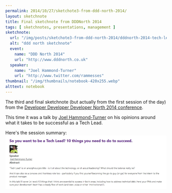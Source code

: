 ```yaml
---
permalink: 2014/10/27/sketchote3-from-ddd-north-2014/
layout: sketchnote
title: Final sketchnote from DDDNorth 2014
tags: [ sketchnotes, presentations, management ]
sketchnote:
  url: "/img/posts/sketchote3-from-ddd-north-2014/dddnorth-2014-tech-lead-talk-vanilla.webp"
  alt: "ddd north sketchnote"
  event:
    name: "DDD North 2014"
    url: "http://www.dddnorth.co.uk"
  speaker:
    name: "Joel Hammond-Turner"
    url: "http://www.twitter.com/rammesses"
thumbnail: "/img/thumbnails/notebook-420x255.webp"
alttext: notebook
---
```


The third and final sketchnote (but actually from the first session of the day)
from the <a href="http://www.dddnorth.co.uk/">Developer Developer Developer North 
2014 conference</a>. 

This time it was a talk by [Joel Hammond-Turner](http://www.twitter.com/rammesses) on 
his opinions around what it takes to be successful as a Tech Lead.

Here's the session summary: 
![ddd north](/img/posts/sketchote3-from-ddd-north-2014/session-summary.webp)

